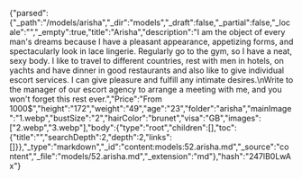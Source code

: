 {"parsed":{"_path":"/models/arisha","_dir":"models","_draft":false,"_partial":false,"_locale":"","_empty":true,"title":"Arisha","description":"I am the object of every man's dreams because I have a pleasant appearance, appetizing forms, and spectacularly look in lace lingerie. Regularly go to the gym, so I have a neat, sexy body. I like to travel to different countries, rest with men in hotels, on yachts and have dinner in good restaurants and also like to give individual escort services. I can give pleasure and fulfill any intimate desires.\nWrite to the manager of our escort agency to arrange a meeting with me, and you won't forget this rest ever.","Price":"From 1000$","height":"172","weight":"49","age":"23","folder":"arisha","mainImage":"1.webp","bustSize":"2","hairColor":"brunet","visa":"GB","images":["2.webp","3.webp"],"body":{"type":"root","children":[],"toc":{"title":"","searchDepth":2,"depth":2,"links":[]}},"_type":"markdown","_id":"content:models:52.arisha.md","_source":"content","_file":"models/52.arisha.md","_extension":"md"},"hash":"247lB0LwAx"}
